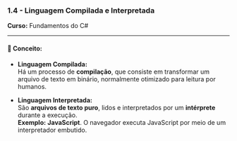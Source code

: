 ### **1.4 - Linguagem Compilada e Interpretada**  
**Curso:** Fundamentos do C#  

---

#### 📖 **Conceito:**

- **Linguagem Compilada:**  
  Há um processo de **compilação**, que consiste em transformar um arquivo de texto em binário, normalmente otimizado para leitura por humanos.

- **Linguagem Interpretada:**  
  São **arquivos de texto puro**, lidos e interpretados por um **intérprete** durante a execução.  
  **Exemplo:** **JavaScript**. O navegador executa JavaScript por meio de um interpretador embutido.
